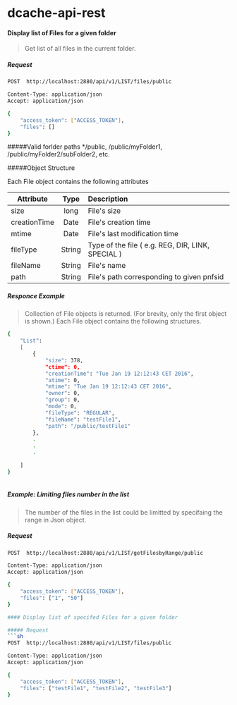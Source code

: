 # dcache-api-rest
#### Display list of Files for a given folder

>Get list of all files in the current folder.

##### Request
```sh
POST  http://localhost:2880/api/v1/LIST/files/public

Content-Type: application/json
Accept: application/json

{
    "access_token": ["ACCESS_TOKEN"],
    "files": []
}


```
#####Valid forlder paths
*/public, /public/myFolder1, /public/myFolder2/subFolder2, etc.

#####Object Structure

Each File object contains the following attributes

| Attribute   |      Type      |  Description |
|----------|:-------------:|:------|
| size|  long | File's size |
| creationTime |    Date   |   File's creation time |
| mtime |Date |    File's last modification time |
| fileType | String |    Type of the file ( e.g. REG, DIR, LINK, SPECIAL ) |
| fileName | String |    File's name |
| path | String |  File's path corresponding to given pnfsid |

##### Responce Example

> Collection of File objects is returned. (For brevity, only the first object is shown.)
Each File object contains the following structures.

```sh
{
    "List":
    [
        {
            "size": 378,
            "ctime": 0,
            "creationTime": "Tue Jan 19 12:12:43 CET 2016",
            "atime": 0,
            "mtime": "Tue Jan 19 12:12:43 CET 2016",
            "owner": 0,
            "group": 0,
            "mode": 0,
            "fileType": "REGULAR",
            "fileName": "testFile1",
            "path": "/public/testFile1"
        },
        .
        .
        .
       
    ]
}
        


```
##### Example: Limiting files number in the list
> The number of the files in the list could be limitted by specifaing the range in Json object.

##### Request
```sh
POST  http://localhost:2880/api/v1/LIST/getFilesbyRange/public

Content-Type: application/json
Accept: application/json

{
    "access_token": ["ACCESS_TOKEN"],
    "files": ["1", "50"]
}

#### Display list of specifed Files for a given folder

##### Request
```sh
POST  http://localhost:2880/api/v1/LIST/files/public

Content-Type: application/json
Accept: application/json

{
    "access_token": ["ACCESS_TOKEN"],
    "files": ["testFile1", "testFile2", "testFile3"]
}


```


